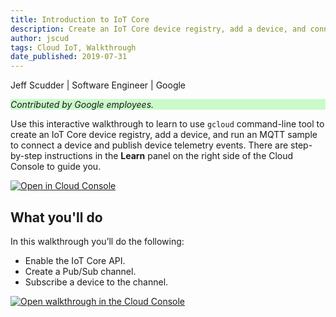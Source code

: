 ```yaml
---
title: Introduction to IoT Core
description: Create an IoT Core device registry, add a device, and connect.
author: jscud
tags: Cloud IoT, Walkthrough
date_published: 2019-07-31
---
```


Jeff Scudder | Software Engineer | Google

<p style="background-color:#CAFACA;"><i>Contributed by Google employees.</i></p>

Use this interactive walkthrough to learn to use `gcloud` command-line tool to 
create an IoT Core device registry, add a device, and run an MQTT sample to 
connect a device and publish device telemetry events. There are step-by-step instructions
in the **Learn** panel on the right side of the Cloud Console to guide you. 

[![Open in Cloud Console](https://walkthroughs.googleusercontent.com/tutorial/resources/open-in-console-button.svg)](https://console.cloud.google.com/getting-started?tutorial=iot_core_quickstart)

## What you'll do

In this walkthrough you’ll do the following:

* Enable the IoT Core API.
* Create a Pub/Sub channel.
* Subscribe a device to the channel. 

[![Open walkthrough in the Cloud Console](https://storage.googleapis.com/gcp-community/tutorials/iot-core-quickstart/tutorial.png)](https://console.cloud.google.com/getting-started?tutorial=iot_core_quickstart)
